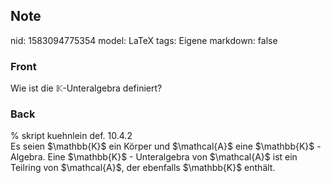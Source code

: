 ## Note
nid: 1583094775354
model: LaTeX
tags: Eigene
markdown: false

### Front
Wie ist die $\mathbb{K}$-Unteralgebra definiert?

### Back
<div>% skript kuehnlein def. 10.4.2</div><div>
</div>Es seien $\mathbb{K}$ ein Körper und $\mathcal{A}$ eine $\mathbb{K}$ -Algebra. Eine $\mathbb{K}$ - Unteralgebra von $\mathcal{A}$ ist ein Teilring von $\mathcal{A}$, der ebenfalls $\mathbb{K}$ enthält.
